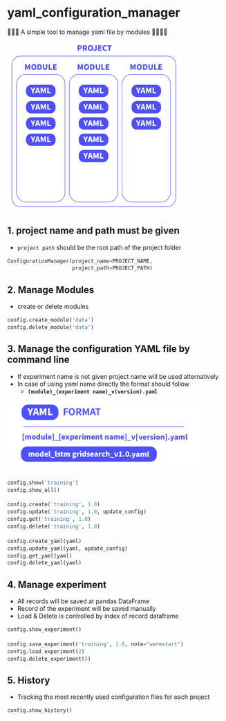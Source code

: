 # yaml_configuration_manager

🦆🦆🦆 A simple tool to manage yaml file by modules 🦆🦆🦆🦆

<img src="https://github.com/IllgamhoDuck/yaml_configuration_manager/blob/main/images/structure.png?raw=true" width="400">

## 1. project name and path must be given
- `project path` should be the root path of the project folder

```python
ConfigurationManager(project_name=PROJECT_NAME,
                     project_path=PROJECT_PATH)
```

## 2. Manage Modules
- create or delete modules

```python
config.create_module('data')
config.delete_module('data')
```

## 3. Manage the configuration YAML file by command line
- If experiment name is not given project name will be used alternatively
- In case of using yaml name directly the format should follow
  - **`(module)_(experiment name)_v(version).yaml`**

<img src="https://github.com/IllgamhoDuck/yaml_configuration_manager/blob/main/images/yaml_format.png?raw=true" width="450">

```python
config.show('training')
config.show_all()

config.create('training', 1.0)
config.update('training', 1.0, update_config)
config.get('training', 1.0)
config.delete('training', 1.0)

config.create_yaml(yaml)
config.update_yaml(yaml, update_config)
config.get_yaml(yaml)
config.delete_yaml(yaml)
```

## 4. Manage experiment
- All records will be saved at pandas DataFrame
- Record of the experiment will be saved manually
- Load & Delete is controlled by index of record dataframe

```python
config.show_experiment()

config.save_experiment('training', 1.0, note="warmstart")
config.load_experiment(2)
config.delete_experiment(5)
```

## 5. History
- Tracking the most recently used configuration files for each project

```python
config.show_history()
```
